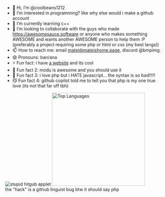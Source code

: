- 👋 Hi, I’m @coolbeans1212
- 👀 I’m interested in programming? like why else would i make a github account
- 🌱 I’m currently learning c++
- 💞️ I’m looking to collaborate with the guys who made <a href="https://web.archive.org/web/20240326184706/https://awesomesauce.software/">https://awesomesauce.software</a> or anyone who makes something AWESOME and wants another AWESOME person to help them :P (preferably a project requiring some php or html or css (my best langs))
- 📫 How to reach me: email matei@mateishome.page, discord @bmpimg.
- 😄 Pronouns: ban/ana
- ⚡ Fun fact: i have <a href="https://mateishome.page">a website</a> and its cool
- 🦟 Fun fact 2: modu is awesome and you should use it
- 🪿 Fun fact 3: i love php but i HATE javascript... the syntax is so bad!!!!!
- 😼 Fun fact 4: github copilot told me to tell you that php is my one true love (its not that far off tbh)
<!---
coolbeans1212/coolbeans1212 is a ✨ special ✨ repository because its `README.md` (this file) appears on your GitHub profile.
You can click the Preview link to take a look at your changes.
--->

![stupid hitgub applet](https://github.com/user-attachments/assets/768a8e4a-b9a0-4a1d-87c0-2adce6f370b4)
<img src="https://github-readme-stats.vercel.app/api/top-langs/?username=coolbeans1212&langs_count=8&layout=compact&theme=algolia&count_private=true&hide=hack" width=300px alt="Top Languages"/><br>
the "hack" is a github linguist bug btw it should say php
